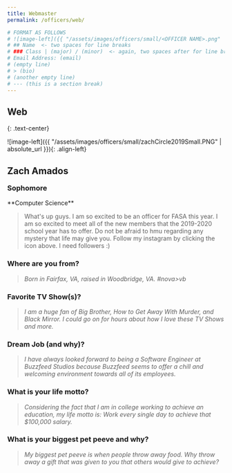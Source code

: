 ```yaml
---
title: Webmaster
permalink: /officers/web/

# FORMAT AS FOLLOWS
# ![image-left]({{ "/assets/images/officers/small/<OFFICER NAME>.png" | absolute_url }}){: .align-left}
# ## Name  <- two spaces for line breaks
# ### Class | (major) / (minor)  <- again, two spaces after for line breaks
# Email Address: (email)
# (empty line)
# > (bio)
# (another empty line)
# --- (this is a section break)
---
```

## Web
{: .text-center}

![image-left]({{ "/assets/images/officers/small/zachCircle2019Small.PNG" | absolute_url }}){: .align-left}
## Zach Amados
<a href="https://www.instagram.com/zach_amados/" style="margin: 0; padding: 0"><i class="fa fa-2x fa-fw fa-instagram" style="color: #494e48"></i></a>
<a href="mailto:azach99@vt.edu" style="margin: 0; padding: 0"><i class="fa fa-2x fa-fw fa-envelope" style="color: #494e48"></i></a>
<h3 style="margin-top: 0">Sophomore</h3>
**Computer Science**

>  What's up guys. I am so excited to be an officer for FASA this year. I am so excited to meet all of the new members that the 2019-2020 school year has to offer. Do not be afraid to hmu regarding any mystery that life may give you. Follow my instagram by clicking the icon above. I need followers :)

### **Where are you from?**
> *Born in Fairfax, VA, raised in Woodbridge, VA. #nova>vb*

### **Favorite TV Show(s)?**

> *I am a huge fan of Big Brother, How to Get Away With Murder, and Black Mirror. I could go on for hours about how I love these TV Shows and more.*

### **Dream Job (and why)?**

> *I have always looked forward to being a Software Engineer at Buzzfeed Studios because Buzzfeed seems to offer a chill and welcoming environment towards all of its employees.*

### **What is your life motto?**

> *Considering the fact that I am in college working to achieve an education, my life motto is: Work every single day to achieve that $100,000 salary.*

### **What is your biggest pet peeve and why?**

> *My biggest pet peeve is when people throw away food. Why throw away a gift that was given to you that others would give to achieve?*